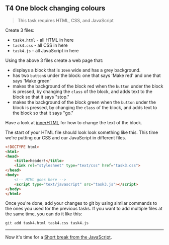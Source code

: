 ## T4 One block changing colours

> This task requires HTML, CSS, and JavaScript

Create 3 files:

* `task4.html` - all HTML in here
* `task4.css` - all CSS in here
* `task4.js` - all JavaScript in here

Using the above 3 files create a web page that:

* displays a block that is `10em` wide and has a grey background.
* has two `button`s under the block: one that says 'Make red' and one that says 'Make green'
* makes the background of the block red when the `button` under the block is pressed, by changing the `class` of the block, and adds text to the block so that it says "stop."
* makes the background of the block green when the `button` under the block is pressed, by changing the `class` of the block, and adds text to the block so that it says "go."

Have a look at [innerHTML](http://www.w3schools.com/jsref/prop_html_innerhtml.asp) for how to change the text of the block.

The start of your HTML file should look look something like this. This time we're putting our CSS and our JavaScript in different files.

```html
<!DOCTYPE html>
<html>
<head>
	<title>header!</title>
	<link rel="stylesheet" type="text/css" href="task3.css">
</head>
<body>
	<!-- HTML goes here -->
	<script type="text/javascript" src="task3.js"></script>
</body>
</html>
```

Once you're done, add your changes to git by using similar commands to the ones you used for the previous tasks. If you want to add multiple files at the same time, you can do it like this:

```
git add task4.html task4.css task4.js
```

---

Now it's time for a [Short break from the JavaScript](lets_code.md#short-break-from-the-javascript).
